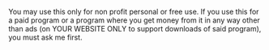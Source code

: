 You may use this only for non profit personal or free use.
If you use this for a paid program or a program where you get money from it in any way other
than ads (on YOUR WEBSITE ONLY to support downloads of said program), you must ask me first.
